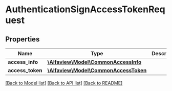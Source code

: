 # AuthenticationSignAccessTokenRequest

## Properties
Name | Type | Description | Notes
------------ | ------------- | ------------- | -------------
**access_info** | [**\Alfaview\Model\CommonAccessInfo**](CommonAccessInfo.md) |  | [optional] 
**access_token** | [**\Alfaview\Model\CommonAccessToken**](CommonAccessToken.md) |  | [optional] 

[[Back to Model list]](../README.md#documentation-for-models) [[Back to API list]](../README.md#documentation-for-api-endpoints) [[Back to README]](../README.md)


